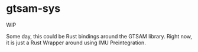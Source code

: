 # gtsam-sys

WIP

Some day, this could be Rust bindings around the GTSAM library. Right now, it is just a Rust Wrapper around using IMU Preintegration.
